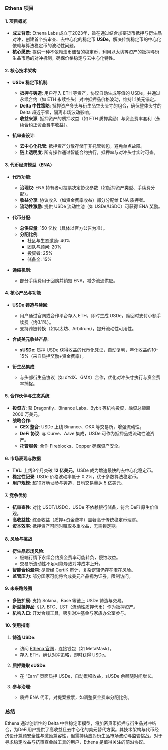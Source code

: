 

### **Ethena 项目**

#### **1. 项目概览**
- **成立背景**: Ethena Labs 成立于2023年，旨在通过结合加密货币抵押与衍生品对冲，创建首个抗审查、去中心化的稳定币 **USDe**，解决传统稳定币的中心化依赖与算法稳定币的波动性问题。
- **核心愿景**: 提供一种不依赖法币储备的稳定币，利用以太坊等资产的抵押与衍生品市场的对冲机制，确保价格稳定与去中心化特性。

#### **2. 核心技术架构**
- **USDe 稳定币机制**:
  - **抵押与铸造**: 用户存入 ETH 等资产，协议自动生成等值的 USDe，并通过永续合约（如 ETH 永续空头）对冲抵押品价格波动，维持1:1美元锚定。
  - **Delta 中性策略**: 抵押资产多头与衍生品空头头寸的组合，确保整体头寸的 Delta 趋近于零，隔离市场波动影响。
  - **收益来源**: 抵押资产的质押收益（如 ETH 质押奖励）与资金费率套利（永续合约正资金费率收益）。

- **抗审查设计**:
  - **去中心化托管**: 抵押资产分散存储于非托管钱包，避免单点故障。
  - **链上透明度**: 所有操作通过智能合约执行，抵押率与对冲头寸实时可查。

#### **3. 代币经济模型（ENA）**
- **代币功能**:
  - **治理权**: ENA 持有者可投票决定协议参数（如抵押资产类型、手续费分配）。
  - **收益分享**: 协议收入（如资金费率收益）部分分配给 ENA 质押者。
  - **流动性激励**: 提供 USDe 流动性池（如 USDe/USDC）可获得 ENA 奖励。

- **代币分配**:
  - **总供应量**: 150 亿枚（具体以官方公告为准）。
  - **分配比例**:
    - 社区与生态激励: 40%
    - 团队与顾问: 20%
    - 投资者: 25%
    - 储备金: 15%

- **通缩机制**:
  - 部分手续费用于回购并销毁 ENA，减少流通供应。

#### **4. 核心产品与功能**
- **USDe 铸造与赎回**:
  - 用户通过官网或合作平台存入 ETH，即时生成 USDe，赎回时支付小额手续费（约0.1%）。
  - 支持跨链转换（如以太坊、Arbitrum），提升流动性可用性。

- **合成美元收益产品**:
  - **sUSDe**: 质押 USDe 获得收益的代币化凭证，自动复利，年化收益约10-15%（来自质押奖励+资金费率）。

- **衍生品集成**:
  - 与头部衍生品协议（如 dYdX、GMX）合作，优化对冲头寸执行与资金费率捕捉。

#### **5. 合作伙伴与生态系统**
- **投资方**: 获 Dragonfly、Binance Labs、Bybit 等机构投资，融资总额超 2000 万美元。
- **战略合作**:
  - **CEX 整合**: USDe 上线 Binance、OKX 等交易所，增强流动性。
  - **DeFi 协议**: 与 Curve、Aave 集成，USDe 可作为抵押品或流动性池资产。
  - **托管服务**: 合作 Fireblocks、Copper 确保资产安全。

#### **6. 市场表现与数据**
- **TVL**: 上线3个月突破 **12 亿美元**，USDe 成为增速最快的去中心化稳定币。
- **稳定性记录**: USDe 价格波动率低于 0.2%，优于多数算法稳定币。
- **用户规模**: 超10万地址参与铸造，日均交易量达 5 亿美元。

#### **7. 竞争优势**
- **抗审查性**: 对比 USDT/USDC，USDe 不依赖银行储备，符合 DeFi 原生价值观。
- **高收益性**: 综合收益（质押+资金费率）显著高于传统稳定币理财。
- **资本效率**: 抵押资产可同时赚取多重收益，无需锁定期。

#### **8. 风险与挑战**
- **衍生品市场风险**:
  - 极端行情下永续合约资金费率可能转负，侵蚀收益。
  - 交易所流动性不足可能导致对冲成本上升。
- **智能合约漏洞**: 尽管经 CertiK 审计，复杂逻辑仍存在潜在风险。
- **监管压力**: 部分国家可能将合成美元产品视为证券，限制访问。

#### **9. 未来路线图**
- **多链扩展**: 支持 Solana、Base 等链上 USDe 铸造与交易。
- **新型抵押品**: 引入 BTC、LST（流动性质押代币）作为抵押资产。
- **机构入口**: 开发合规工具，吸引对冲基金与家族办公室参与。

#### **10. 使用指南**
1. **铸造 USDe**:
   - 访问 [Ethena 官网](https://www.ethena.fi)，连接钱包（如 MetaMask）。
   - 存入 ETH，确认对冲策略，即时获得 USDe。

2. **质押赚取 sUSDe**:
   - 在 “Earn” 页面质押 USDe，自动累积收益，sUSDe 余额随时间增长。

3. **参与治理**:
   - 质押 ENA 代币，对提案投票，如调整资金费率分配比例。



### **总结**
Ethena 通过创新性的 Delta 中性稳定币模型，将加密货币抵押与衍生品对冲结合，为DeFi用户提供了高收益且去中心化的美元替代方案。其技术架构与代币经济设计兼顾安全性与激励兼容性，但需持续应对衍生品市场波动与监管挑战。对于寻求稳定收益与抗审查金融工具的用户，Ethena 是值得关注的前沿协议。